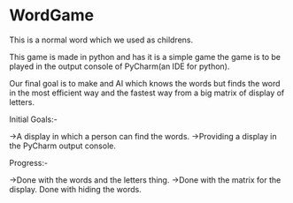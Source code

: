 # WordGame

This is a normal word which we used as childrens.

This game is made in python and has it is a simple game the game is to be played in the output console of PyCharm(an IDE for python).

Our final goal is to make and AI which knows the words but finds the word in the most efficient way and the fastest way from a big matrix of display of letters.


Initial Goals:- 

->A display in which a person can find the words.
->Providing a display in the PyCharm output console.




Progress:-

->Done with the words and the letters thing.
->Done with the matrix for the display.
Done with hiding the words.
